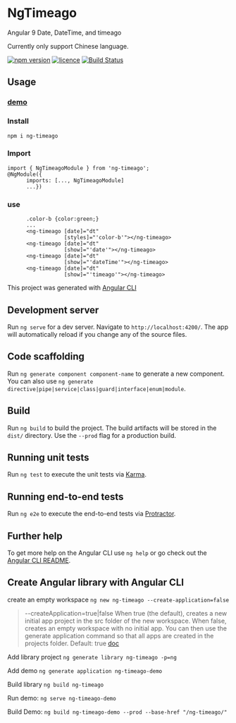 # NgTimeago

Angular 9 Date, DateTime, and timeago

Currently only support Chinese language.

[![npm version](https://badge.fury.io/js/ng-timeago.svg)](https://badge.fury.io/js/ng-timeago)
[![licence](https://img.shields.io/badge/license-MIT-green)](./LICENSE)
[![Build Status](https://travis-ci.com/JoyingSoft/ng-timeago.svg?branch=master)](https://travis-ci.com/JoyingSoft/ng-timeago)

## Usage

### [demo](https://joyingsoft.github.io/ng-timeago/)

### Install

`npm i ng-timeago`

### Import

```angular
import { NgTimeagoModule } from 'ng-timeago';
@NgModule({
      imports: [..., NgTimeagoModule]
      ...})
```

### use

```angular
      .color-b {color:green;}
      ...
      <ng-timeago [date]="dt"
                  [styles]="'color-b'"></ng-timeago>
      <ng-timeago [date]="dt"
                  [show]="'date'"></ng-timeago>
      <ng-timeago [date]="dt"
                  [show]="'dateTime'"></ng-timeago>
      <ng-timeago [date]="dt"
                  [show]="'timeago'"></ng-timeago>
```

This project was generated with [Angular CLI](https://github.com/angular/angular-cli)

## Development server

Run `ng serve` for a dev server. Navigate to `http://localhost:4200/`. The app will automatically reload if you change any of the source files.

## Code scaffolding

Run `ng generate component component-name` to generate a new component. You can also use `ng generate directive|pipe|service|class|guard|interface|enum|module`.

## Build

Run `ng build` to build the project. The build artifacts will be stored in the `dist/` directory. Use the `--prod` flag for a production build.

## Running unit tests

Run `ng test` to execute the unit tests via [Karma](https://karma-runner.github.io).

## Running end-to-end tests

Run `ng e2e` to execute the end-to-end tests via [Protractor](http://www.protractortest.org/).

## Further help

To get more help on the Angular CLI use `ng help` or go check out the [Angular CLI README](https://github.com/angular/angular-cli/blob/master/README.md).

## Create Angular library with Angular CLI

create an empty workspace `ng new ng-timeago --create-application=false`

> --createApplication=true|false
> When true (the default), creates a new initial app project in the src folder of the new workspace.
> When false, creates an empty workspace with no initial app.
> You can then use the generate application command so that all apps are created in the projects folder.
> Default: true [doc](https://angular.io/cli/new)

Add library project `ng generate library ng-timeago -p=ng`

Add demo `ng generate application ng-timeago-demo`

Build library `ng build ng-timeago`

Run demo: `ng serve ng-timeago-demo`

Build Demo: `ng build ng-timeago-demo --prod --base-href "/ng-timeago/"`
